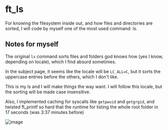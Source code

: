 # ft_ls
For knowing the filesystem inside out, and how files and directories are sorted, I will code by myself one of the most used command: ls.

## Notes for myself

The original `ls` command sorts files and folders god knows how (yes I know,
depending on locale), which I find absurd sometimes.

In the subject page, it seems like the locale will be `LC_ALL=C`, but it sorts
the uppercase entries before the others, which I don't like.

This is my ls and I will make things the way want. I will follow this locale, but
the sorting will be made case insensitive.

Also, I implemented caching for syscalls like `getpwuid` and `getgrgid`, and twisted ft_printf so hard that the runtime for listing the whole root folder in 17 seconds (was 3:37 minutes before)

![image](https://github.com/user-attachments/assets/02bc7ff8-3f93-493b-8920-1ea46613a6e4)
